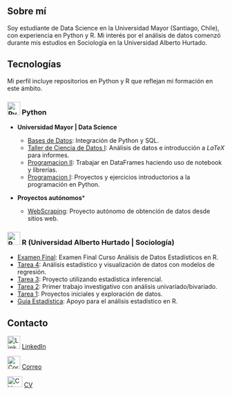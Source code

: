 ## Sobre mí

Soy estudiante de Data Science en la Universidad Mayor (Santiago, Chile), con experiencia en Python y R. Mi interés por el análisis de datos comenzó durante mis estudios en Sociología en la Universidad Alberto Hurtado.

## Tecnologías
Mi perfil incluye repositorios en Python y R que reflejan mi formación en este ámbito.

### <img src="https://github.com/ElK1000o/ElK1000o/assets/102204400/a5ed7164-ed2b-43bf-bbcd-d74fb2ebe023" alt="Python Logo" style="width:30px; height:30px">  Python

- **Universidad Mayor | Data Science**

  - [Bases de Datos](https://github.com/ElK1000o/Bases-de-Datos "Bases de Datos"): Integración de Python y SQL.
  - [Taller de Ciencia de Datos I](https://github.com/ElK1000o/Taller-Ciencia-de-Datos-I "Taller de Ciencia de Datos I"): Análisis de datos e introducción a $LaTeX$ para informes.
  - [Programacion II](https://github.com/ElK1000o/Programacion-II "Programación II"): Trabajar en DataFrames haciendo uso de notebook y librerías.
  - [Programacion I](https://github.com/ElK1000o/Programacion-I "Programación I"): Proyectos y ejercicios introductorios a la programación en Python.

- **Proyectos autónomos***

  - [WebScraping](https://github.com/ElK1000o/WebScraping "WebScraping"): Proyecto autónomo de obtención de datos desde sitios web.

### <img src="https://github.com/ElK1000o/ElK1000o/assets/102204400/5ee3466c-bbb3-4828-8d07-b38bcd29b6f7" alt="R Logo" style="width:30px; height:30px">  R (Universidad Alberto Hurtado | Sociología)
  - [Examen Final](https://github.com/learn-R/examen-ElK1000o "Examen Final"): Examen Final Curso Análisis de Datos Estadísticos en R.
  - [Tarea 4](https://github.com/ElK1000o/Tarea-4 "Tarea 4"): Análisis estadístico y visualización de datos con modelos de regresión.
  - [Tarea 3](https://github.com/ElK1000o/Tarea-3 "Tarea 3"): Proyecto utilizando estadística inferencial.
  - [Tarea 2](https://github.com/ElK1000o/Tarea-2 "Tarea 2"): Primer trabajo investigativo con análisis univariado/bivariado.
  - [Tarea 1](https://github.com/ElK1000o/Tarea-1 "Tarea 1"): Proyectos iniciales y exploración de datos.
  - [Guia Estadística](https://github.com/ElK1000o/Guia-4-Estadistica "Guia Estadística"): Apoyo para el análisis estadístico en R.

## Contacto
<img src="https://github.com/ElK1000o/ElK1000o/assets/102204400/dcfd276c-44c3-4b51-ab13-8a2b912edba3" alt="LinkedIn Logo" style="width:30px; height:30px">  [LinkedIn](https://www.linkedin.com/in/camiloriquelmehorta "Camilo Riquelme | LinkedIn")

<img src="https://github.com/ElK1000o/ElK1000o/assets/102204400/11c42cfb-d69e-4ce8-a04f-71c8a73ef7b3" alt="Correo" style="width:30px; height:30px">  [Correo](mailto:cam.rique.hor@gmail.com "Enviar Correo")

<img src="https://github.com/ElK1000o/ElK1000o/assets/102204400/70114968-503b-4d78-aaa3-645f8748b3fb" alt="CV" style="width:35px; height:25px">  [CV](https://github.com/ElK1000o/CV "Camilo Riquelme | CV")

